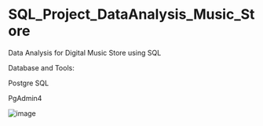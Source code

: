# SQL_Project_DataAnalysis_Music_Store

Data Analysis for Digital Music Store using SQL

Database and Tools:

Postgre SQL

PgAdmin4

![image](https://user-images.githubusercontent.com/125559410/224089796-143b9237-5578-418f-964f-fd09ead7dbcb.png)
